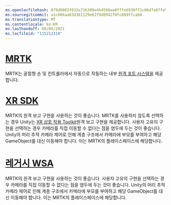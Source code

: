```yaml
---
ms.openlocfilehash: 879d8083f832e716389e4b4598aa0fffe6930ff1c06d7a07fe9e4dacc98e7937
ms.sourcegitcommit: a1c086aa83d381129e62f9d8942f0fc889ffcab0
ms.translationtype: MT
ms.contentlocale: ko-KR
ms.lasthandoff: 08/05/2021
ms.locfileid: "115212310"
---
```

# <a name="mrtk"></a>[MRTK](#tab/mrtk)
<!-- NEVER CHANGE THE ABOVE LINE! -->

MRTK는 굴절형 손 및 컨트롤러에서 자동으로 작동하는 내부 [원격 포트 시스템을](/windows/mixed-reality/mrtk-unity/features/teleport-system/teleport-system) 제공합니다.

# <a name="xr-sdk"></a>[XR SDK](#tab/xr)
<!-- NEVER CHANGE THE ABOVE LINE! -->

MRTK의 원격 보고 구현을 사용하는 것이 좋습니다.
MRTK를 사용하지 않도록 선택하는 경우 Unity는 [XR 상호 작용 Toolkit](https://docs.unity3d.com/Packages/com.unity.xr.interaction.toolkit@1.0/manual/locomotion.html)원격 보고 구현을 제공합니다.
사용자 고유의 구현을 선택하는 경우 카메라를 직접 이동할 수 없다는 점을 염두에 두는 것이 좋습니다. Unity의 머리 추적 카메라 제어로 인해 계층 구조에서 카메라에 부모를 부여하고 해당 GameObject를 대신 이동해야 합니다. 이는 MRTK의 플레이스페이스에 해당합니다.

# <a name="legacy-wsa"></a>[레거시 WSA](#tab/wsa)
<!-- NEVER CHANGE THE ABOVE LINE! -->

MRTK의 원격 보고 구현을 사용하는 것이 좋습니다.
사용자 고유의 구현을 선택하는 경우 카메라를 직접 이동할 수 없다는 점을 염두에 두는 것이 좋습니다. Unity의 머리 추적 카메라 제어로 인해 계층 구조에서 카메라에 부모를 부여하고 해당 GameObject를 대신 이동해야 합니다. 이는 MRTK의 플레이스페이스에 해당합니다.